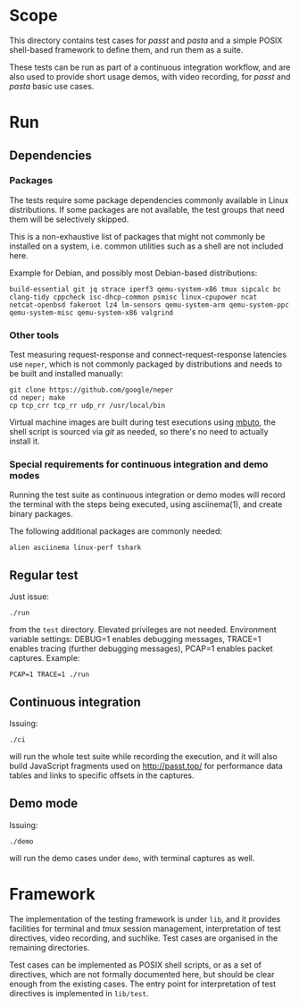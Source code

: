 <!---
SPDX-License-Identifier: AGPL-3.0-or-later
Copyright (c) 2021-2022 Red Hat GmbH
Author: Stefano Brivio <sbrivio@redhat.com>
-->

# Scope

This directory contains test cases for _passt_ and _pasta_ and a simple
POSIX shell-based framework to define them, and run them as a suite.

These tests can be run as part of a continuous integration workflow, and are
also used to provide short usage demos, with video recording, for _passt_ and
_pasta_ basic use cases.

# Run

## Dependencies

### Packages

The tests require some package dependencies commonly available in Linux
distributions. If some packages are not available, the test groups that need
them will be selectively skipped.

This is a non-exhaustive list of packages that might not commonly be installed
on a system, i.e. common utilities such as a shell are not included here.

Example for Debian, and possibly most Debian-based distributions:

    build-essential git jq strace iperf3 qemu-system-x86 tmux sipcalc bc
    clang-tidy cppcheck isc-dhcp-common psmisc linux-cpupower ncat
    netcat-openbsd fakeroot lz4 lm-sensors qemu-system-arm qemu-system-ppc
    qemu-system-misc qemu-system-x86 valgrind

### Other tools

Test measuring request-response and connect-request-response latencies use
`neper`, which is not commonly packaged by distributions and needs to be built
and installed manually:

    git clone https://github.com/google/neper
    cd neper; make
    cp tcp_crr tcp_rr udp_rr /usr/local/bin

Virtual machine images are built during test executions using
[mbuto](https://mbuto.lameexcu.se/), the shell script is sourced via _git_
as needed, so there's no need to actually install it.

### Special requirements for continuous integration and demo modes

Running the test suite as continuous integration or demo modes will record the
terminal with the steps being executed, using asciinema(1), and create binary
packages.

The following additional packages are commonly needed:

    alien asciinema linux-perf tshark

## Regular test

Just issue:

    ./run

from the `test` directory. Elevated privileges are not needed. Environment
variable settings: DEBUG=1 enables debugging messages, TRACE=1 enables tracing
(further debugging messages), PCAP=1 enables packet captures. Example:

    PCAP=1 TRACE=1 ./run

## Continuous integration

Issuing:

    ./ci

will run the whole test suite while recording the execution, and it will also
build JavaScript fragments used on http://passt.top/ for performance data tables
and links to specific offsets in the captures.

## Demo mode

Issuing:

    ./demo

will run the demo cases under `demo`, with terminal captures as well.

# Framework

The implementation of the testing framework is under `lib`, and it provides
facilities for terminal and _tmux_ session management, interpretation of test
directives, video recording, and suchlike. Test cases are organised in the
remaining directories.

Test cases can be implemented as POSIX shell scripts, or as a set of directives,
which are not formally documented here, but should be clear enough from the
existing cases. The entry point for interpretation of test directives is
implemented in `lib/test`.
